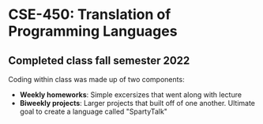 # CSE-450: Translation of Programming Languages
## Completed class fall semester 2022

Coding within class was made up of two components:
- **Weekly homeworks**: Simple excersizes that went along with lecture
- **Biweekly projects**: Larger projects that built off of one another. Ultimate goal to create a language called "SpartyTalk"

